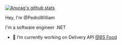 <!-- ### Pedro William B Moraes -->

[![Anurag's github stats](https://github-readme-stats.vercel.app/api?username=PedroWilliam&show_icons=true&theme=graywhite&hide=stars&count_private=true)](https://github.com/anuraghazra/github-readme-stats)

Hey, I'm @PedroWilliam

I'm a software engineer .NET

- 🔭 I’m currently working on Delivery API [@BS Food](https://bsfood.com.br/)

<!--
**PedroWilliam/PedroWilliam** is a ✨ _special_ ✨ repository because its `README.md` (this file) appears on your GitHub profile.

Here are some ideas to get you started:

- 🔭 I’m currently working on ...
- 🌱 I’m currently learning ...
- 👯 I’m looking to collaborate on ...
- 🤔 I’m looking for help with ...
- 💬 Ask me about ...
- 📫 How to reach me: ...
- 😄 Pronouns: ...
- ⚡ Fun fact: ...
-->

